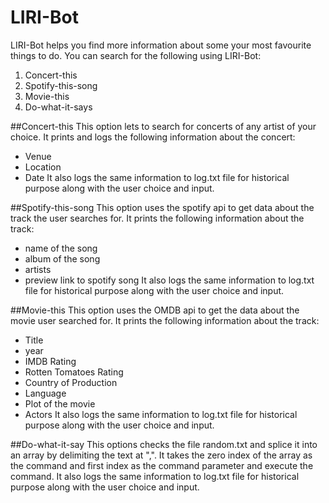 # LIRI-Bot

LIRI-Bot helps you find more information about some your most favourite things to do.
You can search for the following using LIRI-Bot:
1. Concert-this
2. Spotify-this-song
3. Movie-this
4. Do-what-it-says

##Concert-this
This option lets to search for concerts of any artist of your choice. It prints and logs the following information about the concert:
- Venue
- Location
- Date
It also logs the same information to log.txt file for historical purpose along with the user choice and input.

##Spotify-this-song
This option uses the spotify api to get data about the track the user searches for. It prints the following information about the track:
- name of the song
- album of the song
- artists
- preview link to spotify song
It also logs the same information to log.txt file for historical purpose along with the user choice and input.

##Movie-this
This option uses the OMDB api to get the data about the movie user searched for. It prints the following information about the track:
- Title
- year
- IMDB Rating
- Rotten Tomatoes Rating
- Country of Production
- Language
- Plot of the movie
- Actors
It also logs the same information to log.txt file for historical purpose along with the user choice and input.

##Do-what-it-say
This options checks the file random.txt and splice it into an array by delimiting the text at ",". 
It takes the zero index of the array as the command and first index as the command parameter and execute the command.
It also logs the same information to log.txt file for historical purpose along with the user choice and input.